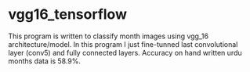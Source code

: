 # vgg16_tensorflow
This program is written to classify month images using vgg_16 architecture/model. In this program I just fine-tunned last convolutional layer (conv5) and fully connected layers. Accuracy on hand written urdu months data is 58.9%.
